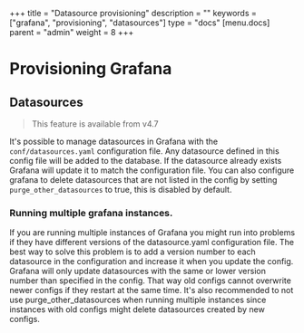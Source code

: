 +++
title = "Datasource provisioning"
description = ""
keywords = ["grafana", "provisioning", "datasources"]
type = "docs"
[menu.docs]
parent = "admin"
weight = 8
+++

# Provisioning Grafana

## Datasources 

> This feature is available from v4.7

It's possible to manage datasources in Grafana with the `conf/datasources.yaml` configuration file. Any datasource defined in this config file will be added to the database.
If the datasource already exists Grafana will update it to match the configuration file. You can also configure grafana to delete datasources that are not listed in the config by setting `purge_other_datasources` to true, this is disabled by default. 

### Running multiple grafana instances.
If you are running multiple instances of Grafana you might run into problems if they have different versions of the datasource.yaml configuration file. The best way to solve this problem is to add a version number to each datasource in the configuration and increase it when you update the config. Grafana will only update datasources with the same or lower version number than specified in the config. That way old configs cannot overwrite newer configs if they restart at the same time. It's also recommended to not use purge_other_datasources when running multiple instances since instances with old configs might delete datasources created by new configs.
